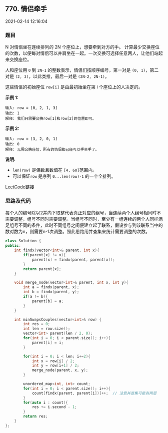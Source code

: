 ## 770. 情侣牵手

2021-02-14 12:16:04

### 题目

N 对情侣坐在连续排列的 2N 个座位上，想要牵到对方的手。 计算最少交换座位的次数，以便每对情侣可以并肩坐在一起。一次交换可选择任意两人，让他们站起来交换座位。

人和座位用 ``0`` 到 ``2N-1`` 的整数表示，情侣们按顺序编号，第一对是 ``(0, 1)``，第二对是 ``(2, 3)``，以此类推，最后一对是 ``(2N-2, 2N-1)``。

这些情侣的初始座位  ``row[i]`` 是由最初始坐在第 i 个座位上的人决定的。

**示例 1:**

```
输入: row = [0, 2, 1, 3]
输出: 1
解释: 我们只需要交换row[1]和row[2]的位置即可。
```

**示例 2:**

```
输入: row = [3, 2, 0, 1]
输出: 0
解释: 无需交换座位，所有的情侣都已经可以手牵手了。
```

**说明:**


- ``len(row)`` 是偶数且数值在 ``[4, 60]``范围内。
- 可以保证``row`` 是序列 ``0...len(row)-1`` 的一个全排列。



[LeetCode链接](https://leetcode-cn.com/problems/couples-holding-hands/)

### 思路及代码

每个人的编号除以2并向下取整代表真正对应的组号，当连续两个人组号相同时不需要调整，组号不同时需要调整。当组号不同时，至少有一组连续的两个人同样满足组号不同的条件，此时不同组号之间便建立起了联系，假设参与到该联系当中的数对数为n，则需要n-1次调整。照此思路用并查集来统计需要调整的次数。

```cpp
class Solution {
public:
    int findx(vector<int>& parent, int x){
        if(parent[x] != x){
            parent[x] = findx(parent, parent[x]);
        }
        return parent[x];
    }

    void merge_node(vector<int>& parent, int x, int y){
        int a = findx(parent, x);
        int b = findx(parent, y);
        if(a != b){
            parent[b] = a;
        }
    }

    int minSwapsCouples(vector<int>& row) {
        int res = 0;
        int len = row.size();
        vector<int> parent(len / 2, 0);
        for(int i = 0; i < parent.size(); i++){
            parent[i] = i;
        }

        for(int i = 0; i < len; i+=2){
            int x = row[i] / 2;
            int y = row[i+1] / 2;
            merge_node(parent, x, y);
        }

        unordered_map<int, int> count;
        for(int i = 0; i < parent.size(); i++){
            count[findx(parent, parent[i])]++;  // 注意并查集可能有两层
        }
        for(auto i : count){
            res += i.second - 1;
        }
        return res;
    }
};
```